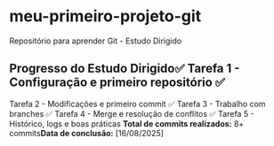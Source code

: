# meu-primeiro-projeto-git
Repositório para aprender Git - Estudo Dirigido
## Progresso do Estudo Dirigido✅ Tarefa 1 - Configuração e primeiro repositório ✅
Tarefa 2 - Modificações e primeiro commit ✅ Tarefa 3 - Trabalho com branches ✅
Tarefa 4 - Merge e resolução de conflitos ✅ Tarefa 5 - Histórico, logs e boas práticas
**Total de commits realizados:** 8+ commits**Data de conclusão:** [16/08/2025]
